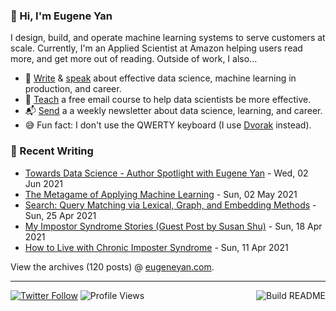 ### 👋 Hi, I'm Eugene Yan

I design, build, and operate machine learning systems to serve customers at scale. Currently, I'm an Applied Scientist at Amazon helping users read more, and get more out of reading. Outside of work, I also...

- 📝 [Write](https://eugeneyan.com/writing/) & [speak](https://eugeneyan.com/speaking/) about effective data science, machine learning in production, and career.
- 🧠 [Teach](https://eugeneyan.com/resources/) a free email course to help data scientists be more effective.
- 📬 [Send](https://eugeneyan.com/subscribe/) a a weekly newsletter about data science, learning, and career.
- 😅 Fun fact: I don't use the QWERTY keyboard (I use [Dvorak](https://en.wikipedia.org/wiki/Dvorak_keyboard_layout) instead).

### 📝 Recent Writing

<!-- writing starts -->
* [Towards Data Science - Author Spotlight with Eugene Yan](https://eugeneyan.com//speaking/tds-author-spotlight/) - Wed, 02 Jun 2021
* [The Metagame of Applying Machine Learning](https://eugeneyan.com//writing/machine-learning-metagame/) - Sun, 02 May 2021
* [Search: Query Matching via Lexical, Graph, and Embedding Methods](https://eugeneyan.com//writing/search-query-matching/) - Sun, 25 Apr 2021
* [My Impostor Syndrome Stories (Guest Post by Susan Shu)](https://eugeneyan.com//writing/imposter-syndrome-susan/) - Sun, 18 Apr 2021
* [How to Live with Chronic Imposter Syndrome](https://eugeneyan.com//writing/imposter-syndrome/) - Sun, 11 Apr 2021
<!-- writing ends -->

View the archives (<!-- writing_count starts -->120<!-- writing_count ends --> posts) @ [eugeneyan.com](https://eugeneyan.com).

---
[![Twitter Follow](https://img.shields.io/twitter/follow/eugeneyan?label=Follow&style=social)](https://twitter.com/eugeneyan) ![Profile Views](https://gpvc.arturio.dev/eugeneyan)<a href="https://github.com/eugeneyan/eugeneyan/actions"><img src="https://github.com/eugeneyan/eugeneyan/workflows/Build%20README/badge.svg?branch=master" align="right" alt="Build README"></a>

